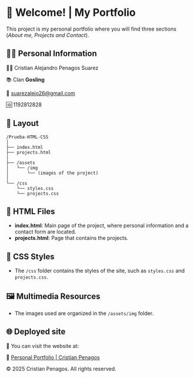 # 👋 Welcome! | My Portfolio
This project is my personal portfolio where you will find three sections (*About me, Projects and Contact*).

## 💁‍♂️ Personal Information
🙋‍♂️ Cristian Alejandro Penagos Suarez

📚 Clan **Gosling**

📧 suarezalejo26@gmail.com

🆔 1192812828

## 📁 Layout
```
/Prueba-HTML-CSS
│
├── index.html
├── projects.html
│
├── /assets
│   └── /img
│       └── (images of the project)
│
└── /css
    └── styles.css
    └── projects.css
```
## 📂 HTML Files

- **index.html**: Main page of the project, where personal information and a contact form are located.
- **projects.html**: Page that contains the projects.

## 🎨 CSS Styles

- The `/css` folder contains the styles of the site, such as `styles.css` and `projects.css`.

## 🖼️ Multimedia Resources

- The images used are organized in the `/assets/img` folder.

## 🌐 Deployed site
📍 You can visit the website at:

🔗 [Personal Portfolio | Cristian Penagos](https://xxcpfirexx.github.io/Prueba-HTML-CSS/index.html)

© 2025 Cristian Penagos. All rights reserved.
